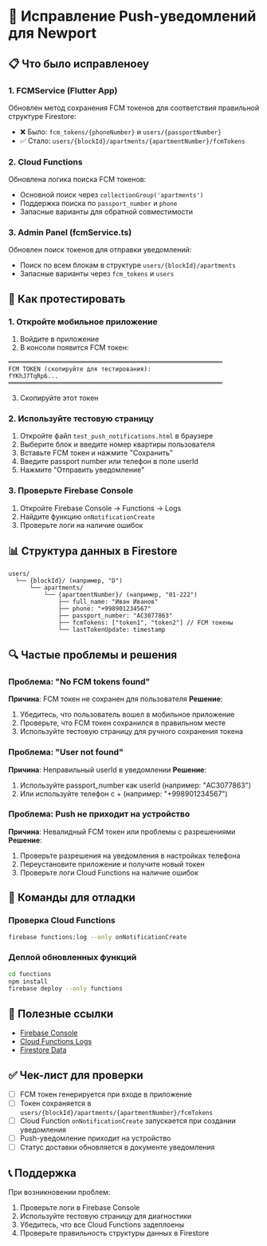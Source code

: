 # 🔧 Исправление Push-уведомлений для Newport

## 📋 Что было исправленоеу

### 1. **FCMService (Flutter App)**
Обновлен метод сохранения FCM токенов для соответствия правильной структуре Firestore:
- ❌ Было: `fcm_tokens/{phoneNumber}` и `users/{passportNumber}`
- ✅ Стало: `users/{blockId}/apartments/{apartmentNumber}/fcmTokens`

### 2. **Cloud Functions**
Обновлена логика поиска FCM токенов:
- Основной поиск через `collectionGroup('apartments')`
- Поддержка поиска по `passport_number` и `phone`
- Запасные варианты для обратной совместимости

### 3. **Admin Panel (fcmService.ts)**
Обновлен поиск токенов для отправки уведомлений:
- Поиск по всем блокам в структуре `users/{blockId}/apartments`
- Запасные варианты через `fcm_tokens` и `users`

## 🚀 Как протестировать

### 1. Откройте мобильное приложение
1. Войдите в приложение
2. В консоли появится FCM токен:
```
════════════════════════════════════════════════════════════
FCM TOKEN (скопируйте для тестирования):
fYKhJ7TqRp6...
════════════════════════════════════════════════════════════
```
3. Скопируйте этот токен

### 2. Используйте тестовую страницу
1. Откройте файл `test_push_notifications.html` в браузере
2. Выберите блок и введите номер квартиры пользователя
3. Вставьте FCM токен и нажмите "Сохранить"
4. Введите passport number или телефон в поле userId
5. Нажмите "Отправить уведомление"

### 3. Проверьте Firebase Console
1. Откройте Firebase Console → Functions → Logs
2. Найдите функцию `onNotificationCreate`
3. Проверьте логи на наличие ошибок

## 📊 Структура данных в Firestore

```
users/
  └── {blockId}/ (например, "D")
      └── apartments/
          └── {apartmentNumber}/ (например, "01-222")
              ├── full_name: "Иван Иванов"
              ├── phone: "+998901234567"
              ├── passport_number: "AC3077863"
              ├── fcmTokens: ["token1", "token2"] // FCM токены
              └── lastTokenUpdate: timestamp
```

## 🔍 Частые проблемы и решения

### Проблема: "No FCM tokens found"
**Причина**: FCM токен не сохранен для пользователя
**Решение**: 
1. Убедитесь, что пользователь вошел в мобильное приложение
2. Проверьте, что FCM токен сохранился в правильном месте
3. Используйте тестовую страницу для ручного сохранения токена

### Проблема: "User not found"
**Причина**: Неправильный userId в уведомлении
**Решение**: 
1. Используйте passport_number как userId (например: "AC3077863")
2. Или используйте телефон с + (например: "+998901234567")

### Проблема: Push не приходит на устройство
**Причина**: Невалидный FCM токен или проблемы с разрешениями
**Решение**:
1. Проверьте разрешения на уведомления в настройках телефона
2. Переустановите приложение и получите новый токен
3. Проверьте логи Cloud Functions на наличие ошибок

## 📝 Команды для отладки

### Проверка Cloud Functions
```bash
firebase functions:log --only onNotificationCreate
```

### Деплой обновленных функций
```bash
cd functions
npm install
firebase deploy --only functions
```

## 🔗 Полезные ссылки

- [Firebase Console](https://console.firebase.google.com/project/newport-23a19)
- [Cloud Functions Logs](https://console.firebase.google.com/project/newport-23a19/functions/logs)
- [Firestore Data](https://console.firebase.google.com/project/newport-23a19/firestore)

## ✅ Чек-лист для проверки

- [ ] FCM токен генерируется при входе в приложение
- [ ] Токен сохраняется в `users/{blockId}/apartments/{apartmentNumber}/fcmTokens`
- [ ] Cloud Function `onNotificationCreate` запускается при создании уведомления
- [ ] Push-уведомление приходит на устройство
- [ ] Статус доставки обновляется в документе уведомления

## 📞 Поддержка

При возникновении проблем:
1. Проверьте логи в Firebase Console
2. Используйте тестовую страницу для диагностики
3. Убедитесь, что все Cloud Functions задеплоены
4. Проверьте правильность структуры данных в Firestore